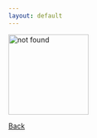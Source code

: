 ```yaml
---
layout: default
---
```


<div class="a-c">
    <img src="{{ site.baseurl }}/images/404.png" alt="not found" width="160"/>
    <p><a href="{{ site.baseurl }}" class="main" target="_top">Back</a></p>
</div>
